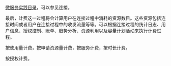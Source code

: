 [微服务实践目录](https://www.jianshu.com/p/f3d5a02757f1)，可以参见连接。

最后，计费这一过程将会计算用户在连接过程中消耗的资源数目。这些资源包括连接时间或者用户在连接过程中的收发流量等等。可以根据连接过程的统计日志、用户信息、授权控制、账单、趋势分析、资源利用以及容量计划活动来执行计费过程。

按使用量计费，按申请资源量计费，按服务计费，按时长计费。


按授权计费。
